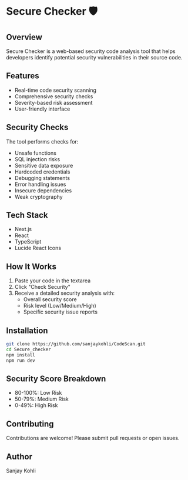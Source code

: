 # Secure Checker 🛡️

## Overview
Secure Checker is a web-based security code analysis tool that helps developers identify potential security vulnerabilities in their source code.

## Features
- Real-time code security scanning
- Comprehensive security checks
- Severity-based risk assessment
- User-friendly interface

## Security Checks
The tool performs checks for:
- Unsafe functions
- SQL injection risks
- Sensitive data exposure
- Hardcoded credentials
- Debugging statements
- Error handling issues
- Insecure dependencies
- Weak cryptography

## Tech Stack
- Next.js
- React
- TypeScript
- Lucide React Icons

## How It Works
1. Paste your code in the textarea
2. Click "Check Security"
3. Receive a detailed security analysis with:
   - Overall security score
   - Risk level (Low/Medium/High)
   - Specific security issue reports

## Installation
```bash
git clone https://github.com/sanjaykohli/CodeScan.git
cd Secure_checker
npm install
npm run dev
```

## Security Score Breakdown
- 80-100%: Low Risk
- 50-79%: Medium Risk
- 0-49%: High Risk

## Contributing
Contributions are welcome! Please submit pull requests or open issues.

## Author
Sanjay Kohli
